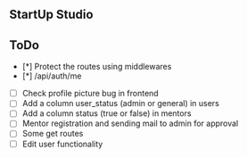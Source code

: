 ## StartUp Studio 

## ToDo

- [*] Protect the routes using middlewares
- [*] /api/auth/me
- [ ] Check profile picture bug in frontend
- [ ] Add a column user_status (admin or general) in users
- [ ] Add a column status (true or false) in mentors
- [ ] Mentor registration and sending mail to admin for approval
- [ ] Some get routes
- [ ] Edit user functionality
